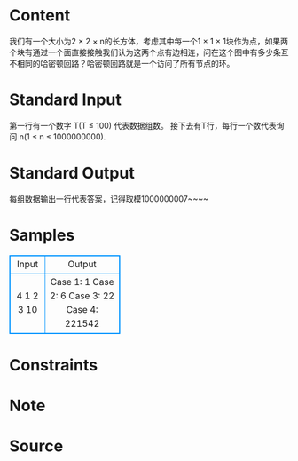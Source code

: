 
# Content

我们有一个大小为2 × 2 × n的长方体，考虑其中每一个1 × 1 × 1块作为点，如果两个块有通过一个面直接接触我们认为这两个点有边相连，问在这个图中有多少条互不相同的哈密顿回路？哈密顿回路就是一个访问了所有节点的环。

# Standard Input

第一行有一个数字 T(T ≤ 100) 代表数据组数。
接下去有T行，每行一个数代表询问 n(1 ≤ n ≤ 1000000000).

# Standard Output

每组数据输出一行代表答案，记得取模1000000007~~~~

# Samples

<style>
        table,table tr th, table tr td { border:1px solid #0094ff; }
        table { width: 200px; min-height: 25px; line-height: 25px; text-align: center; border-collapse: collapse;}   
    </style>
<table>
	<tr>
		<td>Input</td>
		<td>Output</td>
	</tr>
<tr><td>4
1
2
3
10</td><td>Case 1: 1
Case 2: 6
Case 3: 22
Case 4: 221542</td></tr></table>


# Constraints



# Note



# Source


